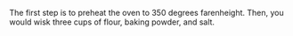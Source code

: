 The first step is to preheat the oven to 350 degrees farenheight. Then, you would wisk three cups of flour, baking powder, and salt.
